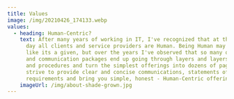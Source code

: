 ```yaml
---
title: Values
image: /img/20210426_174133.webp
values:
  - heading: Human-Centric?
    text: After many years of working in IT, I've recognized that at the end of the
      day all clients and service providers are Human. Being Human may sound
      like its a given, but over the years I've observed that so many offerings
      and communication packages end up going through layers and layers policies
      and procedures and turn the simplest offerings into dozens of pages.  I
      strive to provide clear and concise communications, statements of work,
      requirements and bring you simple, honest - Human-Centric offerings.
    imageUrl: /img/about-shade-grown.jpg
---
```

